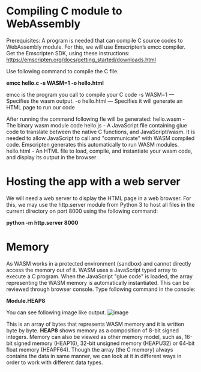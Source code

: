 # Compiling C module to WebAssembly
Prerequisites: A program is needed that can compile C source codes to WebAssembly module. For this, we will use Emscripten’s emcc compiler. Get the Emscripten SDK, using these instructions: https://emscripten.org/docs/getting_started/downloads.html

Use following command to compile the C file. 

**emcc hello.c -s WASM=1 -o hello.html**

emcc is the program you call to compile your C code
-s WASM=1 — Specifies the wasm output.
-o hello.html — Specifies it will generate an HTML page to run our code

After running the command following fle will be generated:
hello.wasm - The binary wasm module code
hello.js - A JavaScript file containing glue code to translate between the native C functions, and JavaScript/wasm. It is needed to allow JavaScript to call and "communicate" with WASM compiled code. Emscripten generates this automatically to run WASM modules.
hello.html - An HTML file to load, compile, and instantiate your wasm code, and display its output in the browser

# Hosting the app with a web server
We will need a web server to display the HTML page in a web browser. For this, we may use the http.server module from Python 3 to host all files in the current directory on port 8000 using the following command:

**python -m http.server 8000**

# Memory

As WASM works in a protected environment (sandbox) and cannot directly access the memory out of it. WASM uses a JavaScript typed array to execute a C program. When the JavaScript "glue code" is loaded, the array representing the WASM memory is automatically instantiated. This can be reviewed through browser console. Type following command in the console:

**Module.HEAP8**

You can see following image like output.
![image](https://user-images.githubusercontent.com/10768241/140510614-21b53344-05bd-46e7-9ba7-ba3ff5da8141.png)

This is an array of bytes that represents WASM memory and it is written byte by byte. **HEAP8** shows memory as a composition of 8-bit signed integers. Memory can also be viewed as other memory model, such as, 16-bit signed memory (HEAP16), 32-bit unsigned memory (HEAPU32) or 64-bit float memory (HEAPF64). Though the array (the C memory) always contains the data in same manner, we can look at it in different ways in order to work with different data types.
